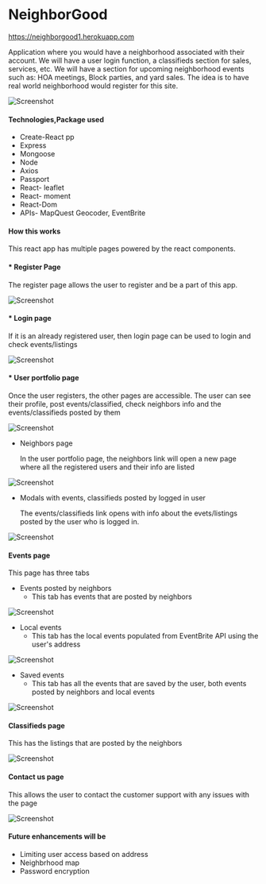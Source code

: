 # NeighborGood

https://neighborgood1.herokuapp.com

Application where you would have a neighborhood associated with their account. We will have a user login function, a classifieds section for sales, services, etc. We will have a section for upcoming neighborhood events such as: HOA meetings, Block parties, and yard sales. The idea is to have real world neighborhood would register for this site.

![Screenshot](/client/public/images/mainpage.png)
 
#### Technologies,Package used

* Create-React pp
* Express
* Mongoose
* Node
* Axios
* Passport
* React- leaflet
* React- moment
* React-Dom
* APIs- MapQuest Geocoder, EventBrite

#### How this works

This react app has multiple pages powered by the react components.

#### * Register Page
The register page allows the user to register and be a part of this app. 

![Screenshot](/client/public/images/register.png)

#### * Login page

If it is an already registered user, then login page can be used to login and check events/listings

![Screenshot](/client/public/images/login.png)

#### * User portfolio page
Once the user registers, the other pages are accessible. The user can see their profile, post events/classified, check neighbors info and the events/classifieds posted by them

![Screenshot](/client/public/images/userportfolio.png)

* Neighbors page

    In the user portfolio page, the neighbors link will open a new page where all the registered users and their info are listed

![Screenshot](/client/public/images/neighbors.png)

* Modals with events, classifieds posted by logged in user

    The events/classifieds link opens  with info about the evets/listings posted by the user who is logged in.

![Screenshot](/client/public/images/usereventslistings.png)


#### Events page

This page has three tabs

* Events posted by neighbors
    - This tab has events that are posted by neighbors

![Screenshot](/client/public/images/neighborevents.png)

* Local events
    - This tab has  the local events populated from EventBrite API using the user's address

![Screenshot](/client/public/images/localevents.png)


* Saved events
    - This tab has all the events that are saved by the user, both events posted by neighbors and local events

![Screenshot](/client/public/images/savedevents.png)


#### Classifieds page

This has the listings that are posted by the neighbors

![Screenshot](/client/public/images/classifieds.png)


#### Contact us page

This allows the user to contact the customer support with any issues with the page

![Screenshot](/client/public/images/contactus.png)


#### Future enhancements will be
* Limiting user access based on address
* Neighbrhood map
* Password encryption